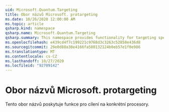 ```yaml
---
uid: Microsoft.Quantum.Targeting
title: Obor názvů Microsoft. protargeting
ms.date: 10/26/2020 12:00:00 AM
ms.topic: article
qsharp.kind: namespace
qsharp.name: Microsoft.Quantum.Targeting
qsharp.summary: This namespace provides functionality for targeting specific quantum processors.
ms.openlocfilehash: e439cd4f7c199221c9768d3c3263c52858e436d8
ms.sourcegitcommit: 29e0d88a30e4166fa580132124b0eb57e1f0e986
ms.translationtype: MT
ms.contentlocale: cs-CZ
ms.lasthandoff: 10/27/2020
ms.locfileid: "92709142"
---
```

# <a name="microsoftquantumtargeting-namespace"></a>Obor názvů Microsoft. protargeting

Tento obor názvů poskytuje funkce pro cílení na konkrétní procesory.

